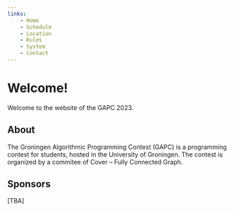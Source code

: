```yaml
---
links:
    - Home
    - Schedule
    - Location
    - Rules
    - System
    - Contact
---
```


# Welcome!

Welcome to the website of the GAPC 2023.

## About

The Groningen Algorithmic Programming Contest (GAPC) is a programming contest for students, hosted in the University of Groningen. The contest is organized by a commitee of Cover – Fully Connected Graph.

## Sponsors

[TBA]
